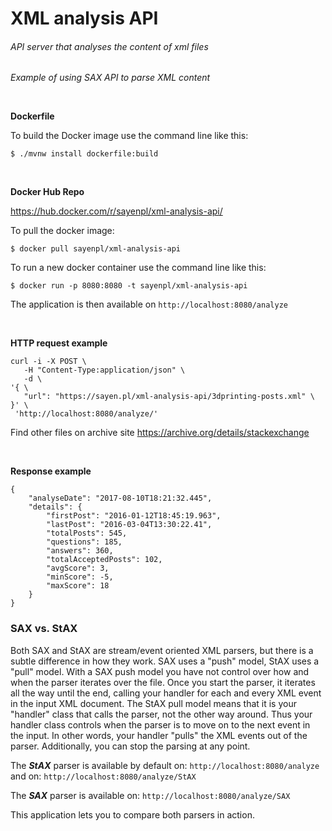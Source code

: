 # XML analysis API


###### API server that analyses the content of xml files


_Example of using SAX API to parse XML content_

<br>

**Dockerfile**

To build the Docker image use the command line like this:

`$ ./mvnw install dockerfile:build`

<br>

**Docker Hub Repo**

https://hub.docker.com/r/sayenpl/xml-analysis-api/

To pull the docker image:

`$ docker pull sayenpl/xml-analysis-api`


To run a new docker container use the command line like this:

`$ docker run -p 8080:8080 -t sayenpl/xml-analysis-api`

The application is then available on `http://localhost:8080/analyze`

<br>

**HTTP request example**
~~~~
curl -i -X POST \
   -H "Content-Type:application/json" \
   -d \
'{ \
   "url": "https://sayen.pl/xml-analysis-api/3dprinting-posts.xml" \
}' \
 'http://localhost:8080/analyze/'
 ~~~~
 
 Find other files on archive site https://archive.org/details/stackexchange
 
 <br>
 
 **Response example**
~~~~
{
    "analyseDate": "2017-08-10T18:21:32.445",
    "details": {
        "firstPost": "2016-01-12T18:45:19.963",
        "lastPost": "2016-03-04T13:30:22.41",
        "totalPosts": 545,
        "questions": 185,
        "answers": 360,
        "totalAcceptedPosts": 102,
        "avgScore": 3,
        "minScore": -5,
        "maxScore": 18
    }
}
~~~~

### SAX vs. StAX
Both SAX and StAX are stream/event oriented XML parsers, but there is a subtle difference in how they work. SAX uses a "push" model, StAX uses a "pull" model.
With a SAX push model you have not control over how and when the parser iterates over the file. Once you start the parser, it iterates all the way until the end, calling your handler for each and every XML event in the input XML document.
The StAX pull model means that it is your "handler" class that calls the parser, not the other way around. Thus your handler class controls when the parser is to move on to the next event in the input. In other words, your handler "pulls" the XML events out of the parser. Additionally, you can stop the parsing at any point. 

The ***StAX*** parser is available by default on: `http://localhost:8080/analyze`
and on: `http://localhost:8080/analyze/StAX`

The ***SAX*** parser is available on: `http://localhost:8080/analyze/SAX`

This application lets you to compare both parsers in action. 